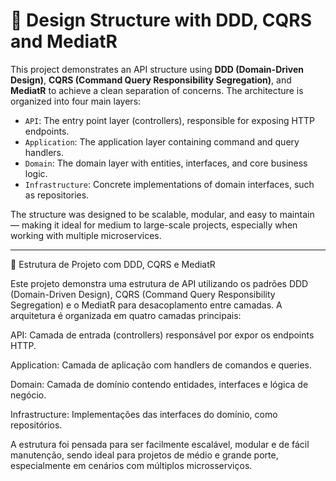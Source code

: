 
# 🧱 Design Structure with DDD, CQRS and MediatR

This project demonstrates an API structure using **DDD (Domain-Driven Design)**, **CQRS (Command Query Responsibility Segregation)**, and **MediatR** to achieve a clean separation of concerns. The architecture is organized into four main layers:

- `API`: The entry point layer (controllers), responsible for exposing HTTP endpoints.
- `Application`: The application layer containing command and query handlers.
- `Domain`: The domain layer with entities, interfaces, and core business logic.
- `Infrastructure`: Concrete implementations of domain interfaces, such as repositories.

The structure was designed to be scalable, modular, and easy to maintain — making it ideal for medium to large-scale projects, especially when working with multiple microservices.

---

🧱 Estrutura de Projeto com DDD, CQRS e MediatR

Este projeto demonstra uma estrutura de API utilizando os padrões DDD (Domain-Driven Design), CQRS (Command Query Responsibility Segregation) e o MediatR para desacoplamento entre camadas. A arquitetura é organizada em quatro camadas principais:

API: Camada de entrada (controllers) responsável por expor os endpoints HTTP.

Application: Camada de aplicação com handlers de comandos e queries.

Domain: Camada de domínio contendo entidades, interfaces e lógica de negócio.

Infrastructure: Implementações das interfaces do domínio, como repositórios.

A estrutura foi pensada para ser facilmente escalável, modular e de fácil manutenção, sendo ideal para projetos de médio e grande porte, especialmente em cenários com múltiplos microsserviços.
